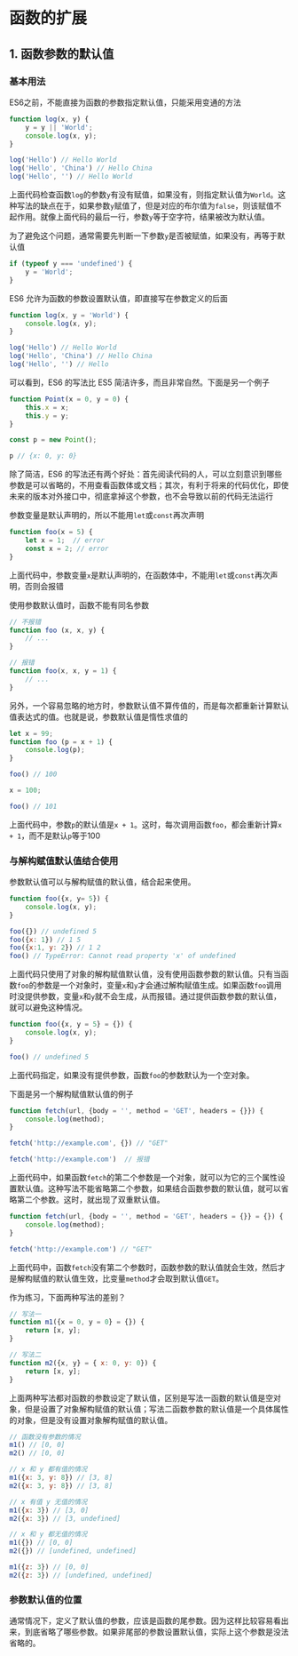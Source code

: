 # 函数的扩展
## 1. 函数参数的默认值

### 基本用法
ES6之前，不能直接为函数的参数指定默认值，只能采用变通的方法

```javascript
function log(x, y) {
	y = y || 'World';
	console.log(x, y);
}

log('Hello') // Hello World
log('Hello', 'China') // Hello China
log('Hello', '') // Hello World
```

上面代码检查函数`log`的参数`y`有没有赋值，如果没有，则指定默认值为`World`。这种写法的缺点在于，如果参数`y`赋值了，但是对应的布尔值为`false`，则该赋值不起作用。就像上面代码的最后一行，参数`y`等于空字符，结果被改为默认值。

为了避免这个问题，通常需要先判断一下参数`y`是否被赋值，如果没有，再等于默认值

```javascript
if (typeof y === 'undefined') {
	y = 'World';
}
```

ES6 允许为函数的参数设置默认值，即直接写在参数定义的后面

```javascript
function log(x, y = 'World') {
	console.log(x, y);
}

log('Hello') // Hello World
log('Hello', 'China') // Hello China
log('Hello', '') // Hello  
```

可以看到，ES6 的写法比 ES5 简洁许多，而且非常自然。下面是另一个例子

```javascript
function Point(x = 0, y = 0) {
	this.x = x;
	this.y = y;
}

const p = new Point();

p // {x: 0, y: 0}
```

除了简洁，ES6 的写法还有两个好处：首先阅读代码的人，可以立刻意识到哪些参数是可以省略的，不用查看函数体或文档；其次，有利于将来的代码优化，即使未来的版本对外接口中，彻底拿掉这个参数，也不会导致以前的代码无法运行

参数变量是默认声明的，所以不能用`let`或`const`再次声明

```javascript
function foo(x = 5) {
	let x = 1;  // error
	const x = 2; // error
}
```

上面代码中，参数变量`x`是默认声明的，在函数体中，不能用`let`或`const`再次声明，否则会报错

使用参数默认值时，函数不能有同名参数

```javascript
// 不报错
function foo (x, x, y) {
	// ...
}

// 报错
function foo(x, x, y = 1) {
	// ...
}
```

另外，一个容易忽略的地方时，参数默认值不算传值的，而是每次都重新计算默认值表达式的值。也就是说，参数默认值是惰性求值的

```javascript
let x = 99;
function foo (p = x + 1) {
	console.log(p);
}

foo() // 100

x = 100;

foo() // 101
```

上面代码中，参数`p`的默认值是`x + 1`。这时，每次调用函数`foo`，都会重新计算`x + 1`，而不是默认`p`等于100

### 与解构赋值默认值结合使用
参数默认值可以与解构赋值的默认值，结合起来使用。

```javascript
function foo({x, y= 5}) {
	console.log(x, y);
}

foo({}) // undefined 5
foo({x: 1}) // 1 5
foo({x:1, y: 2}) // 1 2
foo() // TypeError: Cannot read property 'x' of undefined
```

上面代码只使用了对象的解构赋值默认值，没有使用函数参数的默认值。只有当函数`foo`的参数是一个对象时，变量`x`和`y`才会通过解构赋值生成。如果函数`foo`调用时没提供参数，变量`x`和`y`就不会生成，从而报错。通过提供函数参数的默认值，就可以避免这种情况。

```javascript
function foo({x, y = 5} = {}) {
	console.log(x, y);
}

foo() // undefined 5
```

上面代码指定，如果没有提供参数，函数`foo`的参数默认为一个空对象。

下面是另一个解构赋值默认值的例子

```javascript
function fetch(url, {body = '', method = 'GET', headers = {}}) {
	console.log(method);
}

fetch('http://example.com', {}) // "GET"

fetch('http://example.com')  // 报错
```

上面代码中，如果函数`fetch`的第二个参数是一个对象，就可以为它的三个属性设置默认值。这种写法不能省略第二个参数，如果结合函数参数的默认值，就可以省略第二个参数。这时，就出现了双重默认值。

```javascript
function fetch(url, {body = '', method = 'GET', headers = {}} = {}) {
	console.log(method);
}

fetch('http://example.com') // "GET"
```

上面代码中，函数`fetch`没有第二个参数时，函数参数的默认值就会生效，然后才是解构赋值的默认值生效，比变量`method`才会取到默认值`GET`。

作为练习，下面两种写法的差别？

```javascript
// 写法一
function m1({x = 0, y = 0} = {}) {
	return [x, y];
}

// 写法二
function m2({x, y} = { x: 0, y: 0}) {
	return [x, y];
}
```

上面两种写法都对函数的参数设定了默认值，区别是写法一函数的默认值是空对象，但是设置了对象解构赋值的默认值；写法二函数参数的默认值是一个具体属性的对象，但是没有设置对象解构赋值的默认值。

```javascript
// 函数没有参数的情况
m1() // [0, 0]
m2() // [0, 0]

// x 和 y 都有值的情况
m1({x: 3, y: 8}) // [3, 8]
m2({x: 3, y: 8}) // [3, 8]

// x 有值 y 无值的情况
m1({x: 3}) // [3, 0]
m2({x: 3}) // [3, undefined]

// x 和 y 都无值的情况
m1({}) // [0, 0]
m2({}) // [undefined, undefined]

m1({z: 3}) // [0, 0]
m2({z: 3}) // [undefined, undefined]
```

### 参数默认值的位置

通常情况下，定义了默认值的参数，应该是函数的尾参数。因为这样比较容易看出来，到底省略了哪些参数。如果非尾部的参数设置默认值，实际上这个参数是没法省略的。
